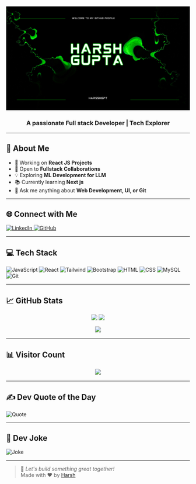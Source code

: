 <!-- Banner -->
![Header](https://github.com/harsshgpt/harsshgpt/blob/main/Blue%20and%20White%20Modern%20Videographic%20Music%20YouTube%20Channel%20Art.png)


<div align="center">
<!--   <img src="https://media.giphy.com/media/VTtANKl0beDFQRLDTh/giphy.gif" width="200" alt="coding gif" />
  <h1>Hi, I'm Harsh 👋</h1> -->
  <h3>A passionate Full stack Developer | Tech Explorer</h3>
</div>

---

## 🌟 About Me

- 🔭 Working on **React JS Projects**
- 👯 Open to **Fullstack Collaborations**
- 💡 Exploring **ML Development for LLM**
- 📚 Currently learning **Next js**
- 💬 Ask me anything about **Web Development, UI, or Git**

---

## 🌐 Connect with Me

<a href="https://www.linkedin.com/in/harshgpt/">
  <img src="https://img.shields.io/badge/-LinkedIn-0077B5?style=for-the-badge&logo=linkedin&logoColor=white" alt="LinkedIn">
</a>
<a href="https://github.com/harsshgpt" target="_blank">
  <img src="https://img.shields.io/badge/-GitHub-181717?style=for-the-badge&logo=github&logoColor=white" alt="GitHub">
</a>

---

## 💻 Tech Stack

![JavaScript](https://img.shields.io/badge/-JavaScript-black?style=for-the-badge&logo=javascript)
![React](https://img.shields.io/badge/-React-black?style=for-the-badge&logo=react)
![Tailwind](https://img.shields.io/badge/-TailwindCSS-0ea5e9?style=for-the-badge&logo=tailwind-css&logoColor=white)
![Bootstrap](https://img.shields.io/badge/-Bootstrap-563d7c?style=for-the-badge&logo=bootstrap)
![HTML](https://img.shields.io/badge/-HTML5-E34F26?style=for-the-badge&logo=html5&logoColor=white)
![CSS](https://img.shields.io/badge/-CSS3-1572B6?style=for-the-badge&logo=css3)
![MySQL](https://img.shields.io/badge/-MySQL-black?style=for-the-badge&logo=mysql)
![Git](https://img.shields.io/badge/-Git-F05032?style=for-the-badge&logo=git&logoColor=white)

---

## 📈 GitHub Stats

<p align="center">
  <img src="https://github-readme-stats.vercel.app/api?username=harsshgpt&show_icons=true&theme=tokyonight&count_private=true" height="180"/>
  <img src="https://github-readme-streak-stats.herokuapp.com/?user=harsshgpt&theme=tokyonight" height="180"/>
</p>
<p align="center">
  <img src="https://github-readme-stats.vercel.app/api/top-langs/?username=harsshgpt&layout=compact&theme=tokyonight" height="150"/>
</p>

---

## 📊 Visitor Count

<p align="center">
  <img src="https://komarev.com/ghpvc/?username=harsshgpt&label=Visitors&color=0e75b6&style=flat" />
</p>

---

## ✍️ Dev Quote of the Day

![Quote](https://quotes-github-readme.vercel.app/api?type=horizontal&theme=tokyonight)

---

## 🤣 Dev Joke

![Joke](https://readme-jokes.vercel.app/api?theme=tokyonight)

---

> 🚀 _Let's build something great together!_  
> Made with ❤️ by [Harsh](https://github.com/harsshgpt)

